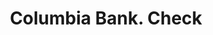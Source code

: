 ---
doi: 10.7916/D8058SZV
date_other: '1890'
date_other_textual: 1890-1899
form: printed ephemera
genre:
- Checks (bank checks)
name:
- Columbia Bank
object_in_context_url: https://biggert.cul.columbia.edu/items/view/ave_biggert_00971
subject_hierarchical_geographic:
- New York, New York, United States
subject_name:
- Columbia Bank
title: Columbia Bank. Check
sort_title: Columbia Bank. Check
call_number: ave_biggert_00971
coordinates:
- 40.71277777777778,-74.00583333333333
pid: ave_biggert_00971
identifiers: ave_biggert_00971
thumbnail: false
permalink: /biggert/ave_biggert_00971/
layout: iiif-image-page
---